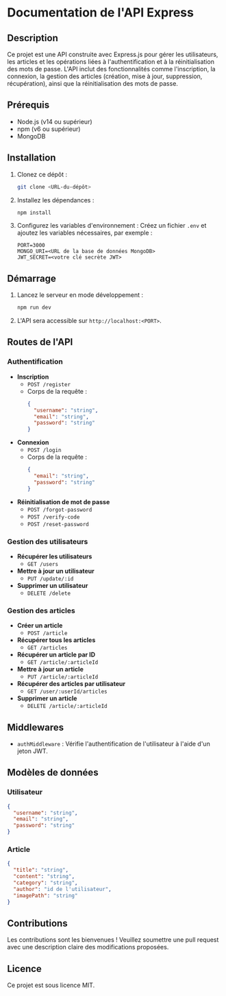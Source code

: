 # Documentation de l'API Express

## Description

Ce projet est une API construite avec Express.js pour gérer les utilisateurs, les articles et les opérations liées à l'authentification et à la réinitialisation des mots de passe. L'API inclut des fonctionnalités comme l'inscription, la connexion, la gestion des articles (création, mise à jour, suppression, récupération), ainsi que la réinitialisation des mots de passe.

## Prérequis

- Node.js (v14 ou supérieur)
- npm (v6 ou supérieur)
- MongoDB

## Installation

1. Clonez ce dépôt :
   ```bash
   git clone <URL-du-dépôt>
   ```
2. Installez les dépendances :
   ```bash
   npm install
   ```
3. Configurez les variables d'environnement :
   Créez un fichier `.env` et ajoutez les variables nécessaires, par exemple :
   ```env
   PORT=3000
   MONGO_URI=<URL de la base de données MongoDB>
   JWT_SECRET=<votre clé secrète JWT>
   ```

## Démarrage

1. Lancez le serveur en mode développement :
   ```bash
   npm run dev
   ```
2. L'API sera accessible sur `http://localhost:<PORT>`.

## Routes de l'API

### Authentification

- **Inscription**
  - `POST /register`
  - Corps de la requête :
    ```json
    {
      "username": "string",
      "email": "string",
      "password": "string"
    }
    ```
- **Connexion**
  - `POST /login`
  - Corps de la requête :
    ```json
    {
      "email": "string",
      "password": "string"
    }
    ```
- **Réinitialisation de mot de passe**
  - `POST /forgot-password`
  - `POST /verify-code`
  - `POST /reset-password`

### Gestion des utilisateurs

- **Récupérer les utilisateurs**
  - `GET /users`
- **Mettre à jour un utilisateur**
  - `PUT /update/:id`
- **Supprimer un utilisateur**
  - `DELETE /delete`

### Gestion des articles

- **Créer un article**
  - `POST /article`
- **Récupérer tous les articles**
  - `GET /articles`
- **Récupérer un article par ID**
  - `GET /article/:articleId`
- **Mettre à jour un article**
  - `PUT /article/:articleId`
- **Récupérer des articles par utilisateur**
  - `GET /user/:userId/articles`
- **Supprimer un article**
  - `DELETE /article/:articleId`

## Middlewares

- `authMiddleware` : Vérifie l'authentification de l'utilisateur à l'aide d'un jeton JWT.

## Modèles de données

### Utilisateur
```json
{
  "username": "string",
  "email": "string",
  "password": "string"
}
```

### Article
```json
{
  "title": "string",
  "content": "string",
  "category": "string",
  "author": "id de l'utilisateur",
  "imagePath": "string"
}
```

## Contributions

Les contributions sont les bienvenues ! Veuillez soumettre une pull request avec une description claire des modifications proposées.

## Licence

Ce projet est sous licence MIT.

